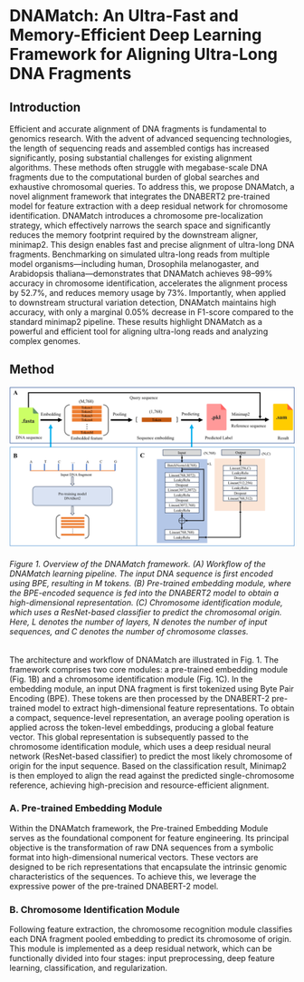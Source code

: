 # DNAMatch: An Ultra-Fast and Memory-Efficient Deep Learning Framework for Aligning Ultra-Long DNA Fragments
## Introduction
Efficient and accurate alignment of DNA fragments is fundamental to genomics research. With the advent of advanced sequencing technologies, the length of sequencing reads and assembled contigs has increased significantly, posing substantial challenges for existing alignment algorithms. These methods often struggle with megabase-scale DNA fragments due to the computational burden of global searches and exhaustive chromosomal queries. To address this, we propose DNAMatch, a novel alignment framework that integrates the DNABERT2 pre-trained model for feature extraction with a deep residual network for chromosome identification. DNAMatch introduces a chromosome pre-localization strategy, which effectively narrows the search space and significantly reduces the memory footprint required by the downstream aligner, minimap2. This design enables fast and precise alignment of ultra-long DNA fragments. Benchmarking on simulated ultra-long reads from multiple model organisms—including human, Drosophila melanogaster, and Arabidopsis thaliana—demonstrates that DNAMatch achieves 98–99% accuracy in chromosome identification, accelerates the alignment process by 52.7%, and reduces memory usage by 73%. Importantly, when applied to downstream structural variation detection, DNAMatch maintains high accuracy, with only a marginal 0.05% decrease in F1-score compared to the standard minimap2 pipeline. These results highlight DNAMatch as a powerful and efficient tool for aligning ultra-long reads and analyzing complex genomes.
## Method
![Overview of the DNAMatch framework](https://github.com/fanyuliuhua/DNAMatch/blob/main/data/DNAMatch.png)
###### Figure 1. Overview of the DNAMatch framework. (A) Workflow of the DNAMatch learning pipeline. The input DNA sequence is first encoded using BPE, resulting in M tokens. (B) Pre-trained embedding module, where the BPE-encoded sequence is fed into the DNABERT2 model to obtain a high-dimensional representation. (C) Chromosome identification module, which uses a ResNet-based classifier to predict the chromosomal origin. Here, L denotes the number of layers, N denotes the number of input sequences, and C denotes the number of chromosome classes.

The architecture and workflow of DNAMatch are illustrated in Fig. 1. The framework comprises two core modules: a pre-trained embedding module (Fig. 1B) and a chromosome identification module (Fig. 1C). In the embedding module, an input DNA fragment is first tokenized using Byte Pair Encoding (BPE). These tokens are then processed by the DNABERT-2 pre-trained model to extract high-dimensional feature representations. To obtain a compact, sequence-level representation, an average pooling operation is applied across the token-level embeddings, producing a global feature vector. This global representation is subsequently passed to the chromosome identification module, which uses a deep residual neural network (ResNet-based classifier) to predict the most likely chromosome of origin for the input sequence. Based on the classification result, Minimap2 is then employed to align the read against the predicted single-chromosome reference, achieving high-precision and resource-efficient alignment.
### A.	Pre-trained Embedding Module
Within the DNAMatch framework, the Pre-trained Embedding Module serves as the foundational component for feature engineering. Its principal objective is the transformation of raw DNA sequences from a symbolic format into high-dimensional numerical vectors. These vectors are designed to be rich representations that encapsulate the intrinsic genomic characteristics of the sequences. To achieve this, we leverage the expressive power of the pre-trained DNABERT-2 model.
### B.	Chromosome Identification Module
Following feature extraction, the chromosome recognition module classifies each DNA fragment pooled embedding to predict its chromosome of origin. This module is implemented as a deep residual network, which can be functionally divided into four stages: input preprocessing, deep feature learning, classification, and regularization.

